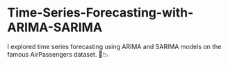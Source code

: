 # Time-Series-Forecasting-with-ARIMA-SARIMA
I explored time series forecasting using ARIMA and SARIMA models on the famous AirPassengers dataset. 📅📉

